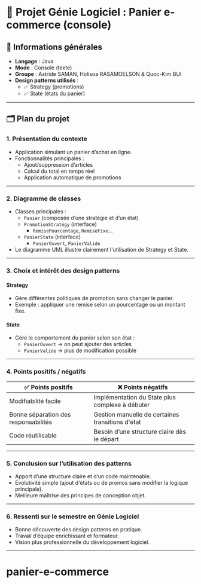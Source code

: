 # 🧩 Projet Génie Logiciel : Panier e-commerce (console)

## 📌 Informations générales
- **Langage** : Java  
- **Mode** : Console (texte)  
- **Groupe** : Astride SAMAN, Holisoa RASAMOELSON & Quoc-Kim BUI
- **Design patterns utilisés** :  
  - ✅ Strategy (promotions)  
  - ✅ State (états du panier)  

---

## 🗂️ Plan du projet

### 1. Présentation du contexte
- Application simulant un panier d’achat en ligne.
- Fonctionnalités principales :
  - Ajout/suppression d’articles
  - Calcul du total en temps réel
  - Application automatique de promotions

---

### 2. Diagramme de classes
- Classes principales :
  - `Panier` (composée d’une stratégie et d’un état)
  - `PromotionStrategy` (interface)
    - `RemisePourcentage`, `RemiseFixe`...
  - `PanierState` (interface)
    - `PanierOuvert`, `PanierValide`
- Le diagramme UML illustre clairement l'utilisation de Strategy et State.

---

### 3. Choix et intérêt des design patterns

#### Strategy
- Gère différentes politiques de promotion sans changer le panier.
- Exemple : appliquer une remise selon un pourcentage ou un montant fixe.

#### State
- Gère le comportement du panier selon son état :
  - `PanierOuvert` → on peut ajouter des articles
  - `PanierValide` → plus de modification possible

---

### 4. Points positifs / négatifs

| ✅ Points positifs                         | ❌ Points négatifs                                  |
|-------------------------------------------|----------------------------------------------------|
| Modifiabilité facile                      | Implémentation du State plus complexe à débuter    |
| Bonne séparation des responsabilités      | Gestion manuelle de certaines transitions d'état   |
| Code réutilisable                         | Besoin d’une structure claire dès le départ        |

---

### 5. Conclusion sur l’utilisation des patterns
- Apport d’une structure claire et d’un code maintenable.
- Évolutivité simple (ajout d'états ou de promos sans modifier la logique principale).
- Meilleure maîtrise des principes de conception objet.

---

### 6. Ressenti sur le semestre en Génie Logiciel
- Bonne découverte des design patterns en pratique.
- Travail d’équipe enrichissant et formateur.
- Vision plus professionnelle du développement logiciel.

---


# panier-e-commerce
